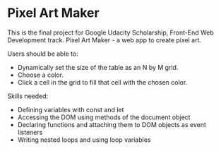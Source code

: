 # Pixel Art Maker

This is the final project for Google Udacity Scholarship, Front-End Web Development track.
Pixel Art Maker - a web app to create pixel art.

Users should be able to:
- Dynamically set the size of the table as an N by M grid.
- Choose a color.
- Click a cell in the grid to fill that cell with the chosen color.

Skills needed:
- Defining variables with const and let
- Accessing the DOM using methods of the document object
- Declaring functions and attaching them to DOM objects as event listeners
- Writing nested loops and using loop variables
